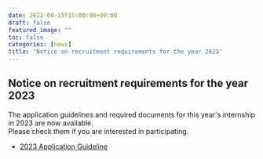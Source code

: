 ```yaml
---
date: 2022-08-15T15:00:00+09:00
draft: false
featured_image: ""
toc: false
categories: [news]
title: "Notice on recruitment requirements for the year 2023"
---
```


## Notice on recruitment requirements for the year 2023

The application guidelines and required documents for this year's internship in 2023 are now available.<br>
Please check them if you are interested in participating.

- [2023 Application Guideline](../required-docs.md)
